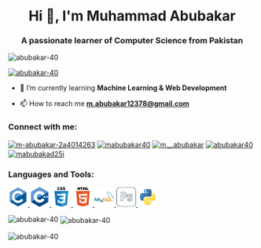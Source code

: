 <h1 align="center">Hi 👋, I'm Muhammad Abubakar</h1>
<h3 align="center">A passionate learner of Computer Science from Pakistan</h3>

<p align="left"> <img src="https://komarev.com/ghpvc/?username=abubakar-40&label=Profile%20views&color=0e75b6&style=flat" alt="abubakar-40" /> </p>

<p align="left"> <a href="https://github.com/ryo-ma/github-profile-trophy"><img src="https://github-profile-trophy.vercel.app/?username=abubakar-40" alt="abubakar-40" /></a> </p>

- 🌱 I’m currently learning **Machine Learning & Web Development**

- 📫 How to reach me **m.abubakar12378@gmail.com**

<h3 align="left">Connect with me:</h3>
<p align="left">
<a href="https://linkedin.com/in/m-abubakar-2a4014263" target="blank"><img align="center" src="https://raw.githubusercontent.com/rahuldkjain/github-profile-readme-generator/master/src/images/icons/Social/linked-in-alt.svg" alt="m-abubakar-2a4014263" height="30" width="40" /></a>
<a href="https://fb.com/mabubakar40" target="blank"><img align="center" src="https://raw.githubusercontent.com/rahuldkjain/github-profile-readme-generator/master/src/images/icons/Social/facebook.svg" alt="mabubakar40" height="30" width="40" /></a>
<a href="https://instagram.com/m._.abubakar" target="blank"><img align="center" src="https://raw.githubusercontent.com/rahuldkjain/github-profile-readme-generator/master/src/images/icons/Social/instagram.svg" alt="m._.abubakar" height="30" width="40" /></a>
<a href="https://www.leetcode.com/abubakar40" target="blank"><img align="center" src="https://raw.githubusercontent.com/rahuldkjain/github-profile-readme-generator/master/src/images/icons/Social/leet-code.svg" alt="abubakar40" height="30" width="40" /></a>
<a href="https://auth.geeksforgeeks.org/user/mabubakad25i" target="blank"><img align="center" src="https://raw.githubusercontent.com/rahuldkjain/github-profile-readme-generator/master/src/images/icons/Social/geeks-for-geeks.svg" alt="mabubakad25i" height="30" width="40" /></a>
</p>

<h3 align="left">Languages and Tools:</h3>
<p align="left"> <a href="https://www.cprogramming.com/" target="_blank" rel="noreferrer"> <img src="https://raw.githubusercontent.com/devicons/devicon/master/icons/c/c-original.svg" alt="c" width="40" height="40"/> </a> <a href="https://www.w3schools.com/cpp/" target="_blank" rel="noreferrer"> <img src="https://raw.githubusercontent.com/devicons/devicon/master/icons/cplusplus/cplusplus-original.svg" alt="cplusplus" width="40" height="40"/> </a> <a href="https://www.w3schools.com/css/" target="_blank" rel="noreferrer"> <img src="https://raw.githubusercontent.com/devicons/devicon/master/icons/css3/css3-original-wordmark.svg" alt="css3" width="40" height="40"/> </a> <a href="https://www.w3.org/html/" target="_blank" rel="noreferrer"> <img src="https://raw.githubusercontent.com/devicons/devicon/master/icons/html5/html5-original-wordmark.svg" alt="html5" width="40" height="40"/> </a> <a href="https://www.mysql.com/" target="_blank" rel="noreferrer"> <img src="https://raw.githubusercontent.com/devicons/devicon/master/icons/mysql/mysql-original-wordmark.svg" alt="mysql" width="40" height="40"/> </a> <a href="https://www.photoshop.com/en" target="_blank" rel="noreferrer"> <img src="https://raw.githubusercontent.com/devicons/devicon/master/icons/photoshop/photoshop-line.svg" alt="photoshop" width="40" height="40"/> </a> <a href="https://www.python.org" target="_blank" rel="noreferrer"> <img src="https://raw.githubusercontent.com/devicons/devicon/master/icons/python/python-original.svg" alt="python" width="40" height="40"/> </a> </p>

<p><img align="left" src="https://github-readme-stats.vercel.app/api/top-langs?username=abubakar-40&show_icons=true&locale=en&layout=compact" alt="abubakar-40" /></p>

<p>&nbsp;<img align="center" src="https://github-readme-stats.vercel.app/api?username=abubakar-40&show_icons=true&locale=en" alt="abubakar-40" /></p>

<p><img align="center" src="https://github-readme-streak-stats.herokuapp.com/?user=abubakar-40&" alt="abubakar-40" /></p>
